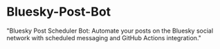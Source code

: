# Bluesky-Post-Bot
"Bluesky Post Scheduler Bot: Automate your posts on the Bluesky social network with scheduled messaging and GitHub Actions integration."

